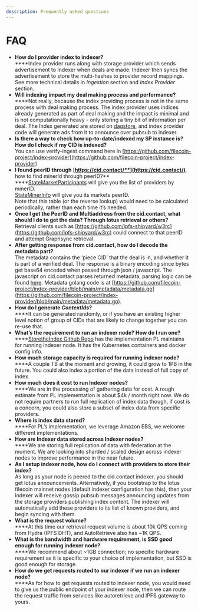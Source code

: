 ```yaml
---
description: Frequently asked questions
---
```


# FAQ

* **How do I provider index to indexer?**\
  ****Index provider runs along with storage provider which sends advertisement to Indexer when deals are made. Indexer then syncs the advertisement to store the multi-hashes to provider record mappings. See more technical details in _Ingestion_ section and _Index Provider_ section.
* **Will indexing impact my deal making process and performance?**\
  ****Not really, because the index providing process is not in the same process with deal making process. The index provider uses indices already generated as part of deal making and the impact is minimal and is not computationally heavy - only storing a tiny bit of information per deal. The Index generated are stored on [dagstore](https://github.com/filecoin-project/dagstore), and index provider code will generate ads from it to announce over pubsub to indexer.
* **Is there a way to check how up-to-date/indexed my SP instance is? How do I check if my CID is  indexed?**\
  You can use verify-ingest command here in [https://github.com/filecoin-project/index-provider](https://github.com/filecoin-project/index-provider)
* **I found peerID through** [**https://cid.contact/**](https://cid.contact/)**, how to find minerId through peerID?**\
  ****[StateMarketParticipants](https://filecoin-shipyard.github.io/js-lotus-client/api/full-node-api/state.html#statemarketparticipants) will give you the list of providers by minerID.[ \
  StateMinerInfo](https://filecoin-shipyard.github.io/js-lotus-client/api/full-node-api/state.html#stateminerinfo) will give you its markets peerID. \
  Note that this table (or the reverse lookup) would need to be calculated periodically, rather than each time it’s needed.
* **Once I get the PeerID and Multiaddress from the cid.contact, what should I do to get the data? Through lotus retrieval or others?** \
  Retrieval clients such as [https://github.com/ipfs-shipyard/w3rc](https://github.com/ipfs-shipyard/w3rc) could connect to that peerID and attempt Graphsync retrieval.
* **After getting response from cid.contact, how do I decode the metadata part?**\
  The metadata contains the ‘piece CID’ that the deal is in, and whether it is part of a verified deal. The response is a binary encoding since bytes get base64 encoded when passed through json / javascript. The javascript on cid.contact parses returned metadata, parsing logic can be found [here](https://github.com/willscott/cid.contact/blob/cd64dc5b0f2d56d9f232814fa066257a5fe2e506/index.html#L281-L294). Metadata golang code is at [https://github.com/filecoin-project/index-provider/blob/main/metadata/metadata.go](https://github.com/filecoin-project/index-provider/blob/main/metadata/metadata.go).
* **How do I generate **_**ContextIds**_**?**\
  ****It can be generated randomly, or if you have an existing higher level notion of group of CIDs that are likely to change together you can re-use that.
* **What’s the requirement to run an indexer node? How do I run one?**\
  ****[StoretheIndex Github Repo](https://github.com/filecoin-project/storetheindex) has the implementation PL maintains for running Indexer node. It has the Kubernetes containers and docker config info.
* **How much storage capacity is required for running indexer node?**\
  ****A couple TB at the moment and growing, it could grow to 1PB in the future. You could also index a portion of the data instead of full copy of index.
* **How much does it cost to run Indexer nodes?**\
  ****We are in the processing of gathering data for cost. A rough estimate from PL implementation is about $4k / month right now. We do not require partners to run full replication of index data though, if cost is a concern, you could also store a subset of index data from specific providers.
* **Where is index data stored?**\
  ****For PL’s implementation, we leverage Amazon EBS, we welcome different implementations.
* **How are Indexer data stored across Indexer nodes?**\
  ****We are storing full replication of data with federation at the moment. We are looking into sharded / scaled design across indexer nodes to improve performance in the near future.
* **As I setup indexer node, how do I connect with providers to store their index?**\
  As long as your node is peered to the cid.contact indexer, you should get lotus announcements. Alternatively, if you bootstrap to the lotus filecoin mainnet nodes (default indexer configuration has this), then your indexer will receive gossip pubsub messages announcing updates from the storage providers publishing index content. The indexer will automatically add these providers to its list of known providers, and begin syncing with them.
* **What is the request volume?**\
  ****At this time our retrieval request volume is about 10k QPS coming from Hydra (IPFS DHT), and AutoRetrieve also has \~1K QPS.
* **What is the bandwidth and hardware requirement, is SSD good enough for running indexer node?**\
  ****We recommend about \~1GB connection; no specific hardware requirement as it is specific to your choice of implementation, but SSD is good enough for storage.
* **How do we get requests routed to our indexer if we run an indexer node?**\
  ****As for how to get requests routed to indexer node, you would need to give us the public endpoint of your indexer node, then we can route the request traffic from services like autoretrieve and IPFS gateway to yours.
